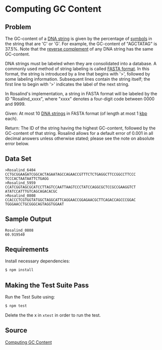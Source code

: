 # Computing GC Content

## Problem

The GC-content of a [DNA string](https://en.wikipedia.org/wiki/DNA) is given by the percentage of [symbols](https://en.wikipedia.org/wiki/String_(computer_science)) in the string that are 'C' or 'G'. For example, the GC-content of "AGCTATAG" is 37.5%. Note that the [reverse complement](https://en.wikipedia.org/wiki/Complementarity_(molecular_biology)) of any DNA string has the same GC-content.

DNA strings must be labeled when they are consolidated into a database. A commonly used method of string labeling is called [FASTA format](https://en.wikipedia.org/wiki/FASTA_format). In this format, the string is introduced by a line that begins with '>', followed by some labeling information. Subsequent lines contain the string itself; the first line to begin with '>' indicates the label of the next string.

In Rosalind's implementation, a string in FASTA format will be labeled by the ID "Rosalind_xxxx", where "xxxx" denotes a four-digit code between 0000 and 9999.

Given: At most 10 [DNA strings](https://en.wikipedia.org/wiki/DNA) in FASTA format (of length at most 1 [kbp](http://en.wikipedia.org/wiki/Base_pair#Length_measurements) each).

Return: The ID of the string having the highest GC-content, followed by the GC-content of that string. Rosalind allows for a default error of 0.001 in all decimal answers unless otherwise stated; please see the note on absolute error below.

## Data Set
```
>Rosalind_6404
CCTGCGGAAGATCGGCACTAGAATAGCCAGAACCGTTTCTCTGAGGCTTCCGGCCTTCCC
TCCCACTAATAATTCTGAGG
>Rosalind_5959
CCATCGGTAGCGCATCCTTAGTCCAATTAAGTCCCTATCCAGGCGCTCCGCCGAAGGTCT
ATATCCATTTGTCAGCAGACACGC
>Rosalind_0808
CCACCCTCGTGGTATGGCTAGGCATTCAGGAACCGGAGAACGCTTCAGACCAGCCCGGAC
TGGGAACCTGCGGGCAGTAGGTGGAAT
```

## Sample Output
```
Rosalind_0808
60.919540
```

## Requirements

Install necessary dependencies:

```bash
$ npm install
```

## Making the Test Suite Pass

Run the Test Suite using:

```bash
$ npm test
```

Delete the the x in `xtest` in order to run the test.

## Source

[Computing GC Content](http://rosalind.info/problems/gc/)